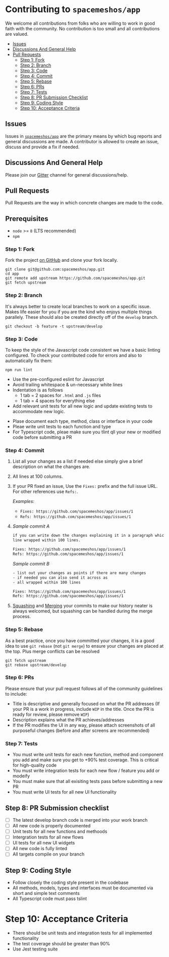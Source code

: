 # Contributing to `spacemeshos/app`

We welcome all contributions from folks who are willing to work in good faith
with the community. No contribution is too small and all contributions are
valued.

* [Issues](#issues)
* [Discussions And General Help](#discussions-and-general-help)
* [Pull Requests](#pull-requests)
  * [Step 1: Fork](#step-1-fork)
  * [Step 2: Branch](#step-2-branch)
  * [Step 3: Code](#step-3-code)
  * [Step 4: Commit](#step-4-commit)
  * [Step 5: Rebase](#step-5-rebase)
  * [Step 6: PRs](#step-6-prs)
  * [Step 7: Tests](#step-7-tests)
  * [Step 8: PR Submission Checklist](#step-8-pr-submission-checklist)
  * [Step 9: Coding Style](#step-9-coding-style)
  * [Step 10: Acceptance Criteria](#step-10-acceptance-criteria)

## Issues

Issues in [`spacemeshos/app`](https://github.com/spacemeshos/app/issues) are the primary means by which bug reports and
general discussions are made. A contributor is allowed to create an issue,
discuss and provide a fix if needed.

## Discussions And General Help

Please join our [Gitter](https://gitter.im/spacemesh-os/app) channel for general discussions/help.

## Pull Requests

Pull Requests are the way in which concrete changes are made to the code.

## Prerequisites

- `node` >= `8` (LTS recommended)
- `npm`

### Step 1: Fork

Fork the project [on GitHub](https://github.com/spacemeshos/app) and clone your
fork locally.

```shell
git clone git@github.com:spacemeshos/app.git
cd app
git remote add upstream https://github.com/spacemeshos/app.git
git fetch upstream
```

### Step 2: Branch

It's always better to create local branches to work on a specific issue. Makes
life easier for you if you are the kind who enjoys multiple things parallely.
These should also be created directly off of the `develop` branch.

```shell
git checkout -b feature -t upstream/develop
```

### Step 3: Code

To keep the style of the Javascript code consistent we have a basic linting configured.
To check your contributed code for errors and also to automatically fix them:

 ```shell
 npm run lint
 ```


* Use the pre-configured eslint for Javascript
* Avoid trailing whitespace & un-necessary white lines
* Indentation is as follows
  * 1 tab = 2 spaces for `.html` and `.js` files
  * 1 tab = 4 spaces for everything else
* Add relevant unit tests for all new logic and update existing tests to accommodate new logic.

- Plase document each type, method, class or interface in your code
- Pleae write unit tests to each function and type
- For Typescript code, pleae make sure you tlint qll your new or modified code before submitting a PR

### Step 4: Commit

1. List all your changes as a list if needed else simply give a brief
  description on what the changes are.
2. All lines at 100 columns.
3. If your PR fixed an issue, Use the `Fixes:` prefix and the full issue URL.
  For other references use `Refs:`.

    _Examples:_
    * `Fixes: https://github.com/spacemeshos/app/issues/1`
    * `Refs: https://github.com/spacemeshos/app/issues/1`

5. _Sample commit A_
    ```txt
    if you can write down the changes explaining it in a paragraph which each
    line wrapped within 100 lines.

    Fixes: https://github.com/spacemeshos/app/issues/1
    Refs: https://github.com/spacemeshos/app/issues/1
    ```

    _Sample commit B_
    ```txt
    - list out your changes as points if there are many changes
    - if needed you can also send it across as
    - all wrapped within 100 lines

    Fixes: https://github.com/spacemeshos/app/issues/1
    Refs: https://github.com/spacemeshos/app/issues/1
    ```
6. [Squashing](https://git-scm.com/book/en/v2/Git-Tools-Rewriting-History) and [Merging](https://git-scm.com/docs/git-merge) your commits to make our history neater is always welcomed, but squashing can be handled during the merge process.

### Step 5: Rebase

As a best practice, once you have committed your changes, it is a good idea
to use `git rebase` (not `git merge`) to ensure your changes are placed at the
top. Plus merge conflicts can be resolved

```shell
git fetch upstream
git rebase upstream/develop
```

### Step 6: PRs

Please ensure that your pull request follows all of the community guidelines to include:

* Title is descriptive and generally focused on what the PR addresses (If your PR is a work in progress, include `WIP` in the title. Once the PR is ready for review, please remove `WIP`)
* Description explains what the PR achieves/addresses
* If the PR modifies the UI in any way, please attach screenshots of all purposeful changes (before and after screens are recommended)

### Step 7: Tests
- You must write unit tests for each new function, method and component you add and make sure you get to +90% test coverage. This is critical for high-quality code
- You must write integration tests for each new flow / feature you add or modeify
- You must make sure that all exisiting tests pass before submitting a new PR
- You must write UI tests for all new UI functionality

## Step 8: PR Submission checklist
- [ ] The latest develop branch code is merged into your work branch
- [ ] All new code is properly documented
- [ ] Unit tests for all new functions and methoods
- [ ] Intergration tests for all new flows
- [ ] UI tests for all new UI widgets
- [ ] All new code is fully linted
- [ ] All targets compile on your branch

## Step 9: Coding Style
- Follow closely the coding style present in the codebase
- All methods, models, types and interfaces must be documented via short and simple text comments
- All Typescript code must pass tslint

# Step 10: Acceptance Criteria
- There should be unit tests and integration tests for all implemented functionality
- The test coverage should be greater than 90%
- Use Jest testing suite